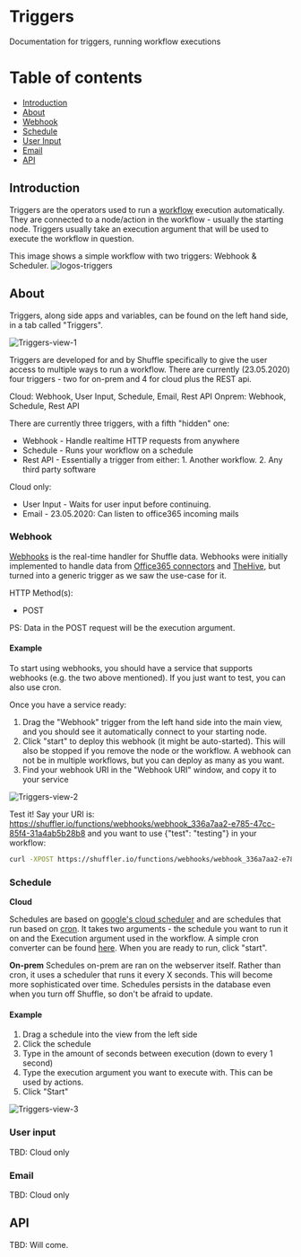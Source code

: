 # Triggers
Documentation for triggers, running workflow executions

# Table of contents
* [Introduction](#introduction)
* [About](#about)
* [Webhook](#webhook)
* [Schedule](#schedule)
* [User Input](#user_input)
* [Email](#email)
* [API](#api)

## Introduction
Triggers are the operators used to run a [workflow](/docs/workflow) execution automatically. They are connected to a node/action in the workflow - usually the starting node. Triggers usually take an execution argument that will be used to execute the workflow in question.

This image shows a simple workflow with two triggers: Webhook & Scheduler. 
![logos-triggers](https://github.com/frikky/shuffle-docs/blob/master/assets/logos-triggers.png?raw=true)

## About
Triggers, along side apps and variables, can be found on the left hand side, in a tab called "Triggers". 

![Triggers-view-1](https://github.com/frikky/shuffle-docs/blob/master/assets/triggers-view-1.png?raw=true)

Triggers are developed for and by Shuffle specifically to give the user access to multiple ways to run a workflow. There are currently (23.05.2020) four triggers - two for on-prem and 4 for cloud plus the REST api.

Cloud: Webhook, User Input, Schedule, Email, Rest API
Onprem: Webhook, Schedule, Rest API

There are currently three triggers, with a fifth "hidden" one:
* Webhook 		- Handle realtime HTTP requests from anywhere
* Schedule 		- Runs your workflow on a schedule
* Rest API 		- Essentially a trigger from either: 1. Another workflow. 2. Any third party software

Cloud only:
* User Input 	- Waits for user input before continuing. 
* Email 			- 23.05.2020: Can listen to office365 incoming mails

### Webhook
[Webhooks](https://en.wikipedia.org/wiki/Webhook) is the real-time handler for Shuffle data. Webhooks were initially implemented to handle data from [Office365 connectors](https://docs.microsoft.com/en-us/microsoftteams/platform/concepts/connectors/connectors-using) and [TheHive](https://github.com/TheHive-Project/TheHiveDocs/blob/master/admin/webhooks.md), but turned into a generic trigger as we saw the use-case for it. 

HTTP Method(s):
* POST

PS: Data in the POST request will be the execution argument.

#### Example
To start using webhooks, you should have a service that supports webhooks (e.g. the two above mentioned). If you just want to test, you can also use cron.

Once you have a service ready:
1. Drag the "Webhook" trigger from the left hand side into the main view, and you should see it automatically connect to your starting node. 
2. Click "start" to deploy this webhook (it might be auto-started). This will also be stopped if you remove the node or the workflow. A webhook can not be in multiple workflows, but you can deploy as many as you want.
3. Find your webhook URI in the "Webhook URI" window, and copy it to your service

![Triggers-view-2](https://github.com/frikky/shuffle-docs/blob/master/assets/triggers-view-2.png?raw=true)

Test it! Say your URI is: https://shuffler.io/functions/webhooks/webhook_336a7aa2-e785-47cc-85f4-31a4ab5b28b8 and you want to use {"test": "testing"} in your workflow:
```bash
curl -XPOST https://shuffler.io/functions/webhooks/webhook_336a7aa2-e785-47cc-85f4-31a4ab5b28b8 --data '{"test": "testing"}'
```

### Schedule 
**Cloud**

Schedules are based on [google's cloud scheduler](https://cloud.google.com/scheduler/) and are schedules that run based on [cron](https://en.wikipedia.org/wiki/Cron). It takes two arguments - the schedule you want to run it on and the Execution argument used in the workflow. A simple cron converter can be found [here](https://en.wikipedia.org/wiki/Cron). When you are ready to run, click "start". 

**On-prem**
Schedules on-prem are ran on the webserver itself. Rather than cron, it uses a scheduler that runs it every X seconds. This will become more sophisticated over time. Schedules persists in the database even when you turn off Shuffle, so don't be afraid to update.

#### Example
1. Drag a schedule into the view from the left side
2. Click the schedule
3. Type in the amount of seconds between execution (down to every 1 second)
4. Type the execution argument you want to execute with. This can be used by actions.
5. Click "Start"

![Triggers-view-3](https://github.com/frikky/shuffle-docs/blob/master/assets/triggers-view-3.png?raw=true)

### User input
TBD: Cloud only 

### Email
TBD: Cloud only 

## API 
TBD: Will come.
